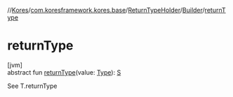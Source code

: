 //[Kores](../../../../index.md)/[com.koresframework.kores.base](../../index.md)/[ReturnTypeHolder](../index.md)/[Builder](index.md)/[returnType](return-type.md)

# returnType

[jvm]\
abstract fun [returnType](return-type.md)(value: [Type](https://docs.oracle.com/javase/8/docs/api/java/lang/reflect/Type.html)): [S](index.md)

See T.returnType
